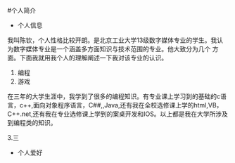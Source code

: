 #个人简介
* 个人信息

我叫陈钦，个人性格比较开朗。是北京工业大学13级数字媒体专业的学生。我认为数字媒体专业是一个涵盖多方面知识与技术范围的专业。他大致分为几个
方面。下面我就用我个人的理解阐述一下我对该专业的认识。

1. 编程
2. 游戏

在三年的大学生涯中，我学到了很多的编程知识。有专业课上学习到的基础的c语言，c++,面向对象程序语言，C##,,Java,还有我在全校选修课上学的html,VB，C++.net,还有我在专业选修课上学到的案桌开发和IOS。以上都是我在大学所涉及到编程类的知识。

3.三

* 个人爱好
